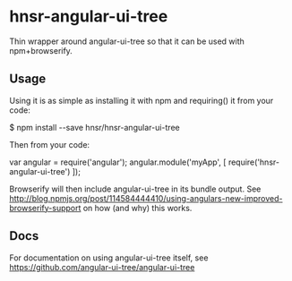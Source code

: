 # hnsr-angular-ui-tree
Thin wrapper around angular-ui-tree so that it can be used with npm+browserify.

## Usage 

Using it is as simple as installing it with npm and requiring() it from your code:

  $ npm install --save hnsr/hnsr-angular-ui-tree

Then from your code:

  var angular = require('angular');
  angular.module('myApp', [  require('hnsr-angular-ui-tree') ]);

Browserify will then include angular-ui-tree in its bundle output. See http://blog.npmjs.org/post/114584444410/using-angulars-new-improved-browserify-support on how (and why) this works.

## Docs

For documentation on using angular-ui-tree itself, see https://github.com/angular-ui-tree/angular-ui-tree
